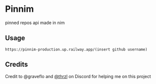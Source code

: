 # Pinnim
pinned repos api made in nim

## Usage

```
https://pinnim-production.up.railway.app/(insert github username)
```

## Credits
Credit to @graveflo and [@thrzl](https://github.com/thrzl) on Discord for helping me on this project